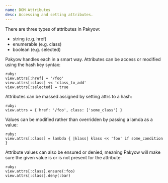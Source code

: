 ```yaml
---
name: DOM Attributes
desc: Accessing and setting attributes.
---
```


There are three types of attributes in Pakyow:

- string (e.g. href)
- enumerable (e.g. class)
- boolean (e.g. selected)

Pakyow handles each in a smart way. Attributes can be access or modified using the hash key syntax:

    ruby:
    view.attrs[:href] = '/foo'
    view.attrs[:class] << 'class_to_add'
    view.attrs[:selected] = true

Attributes can be massed assigned by setting attrs to a hash:

    ruby:
    view.attrs = { href: '/foo', class: ['some_class'] }

Values can be modified rather than overridden by passing a lamda as a value:

    ruby:
    view.attrs[:class] = lambda { |klass| klass << 'foo' if some_condition }

Attribute values can also be ensured or denied, meaning Pakyow will make sure the given value is or is not present for the attribute:

    ruby:
    view.attrs[:class].ensure(:foo)
    view.attrs[:class].deny(:bar)
